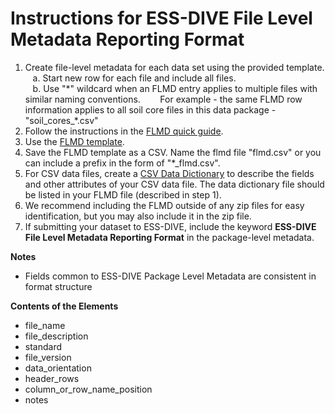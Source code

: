 # Instructions for ESS-DIVE File Level Metadata Reporting Format

1. Create file-level metadata for each data set using the provided template.  
&nbsp;&nbsp;&nbsp;a. Start new row for each file and include all files.  
&nbsp;&nbsp;&nbsp;b. Use "\*" wildcard when an FLMD entry applies to multiple files with similar naming conventions.
&nbsp;&nbsp;&nbsp;&nbsp;&nbsp;&nbsp; For example - the same FLMD row information applies to all soil core files in this data package - "soil\_cores\_\*\.csv"  
2. Follow the instructions in the [FLMD quick guide](flmd_quick_guide.md). 
3. Use the [FLMD template](flmd_template.csv).  
4. Save the FLMD template as a CSV. Name the flmd file "flmd.csv" or you can include a prefix in the form of "\*\_flmd.csv".  
5. For CSV data files, create a [CSV Data Dictionary](CSV_dd/) to describe the fields and other attributes of your CSV data file. The data dictionary file should be listed in your FLMD file (described in step 1). 
6. We recommend including the FLMD outside of any zip files for easy identification, but you may also include it in the zip file.
7. If submitting your dataset to ESS-DIVE, include the keyword **ESS-DIVE File Level Metadata Reporting Format** in the package-level metadata.

**Notes**

* Fields common to ESS-DIVE Package Level Metadata are consistent in format structure  

**Contents of the Elements**

* file_name 
* file_description
* standard  
* file_version
* data_orientation  
* header_rows
* column_or_row_name_position
* notes

